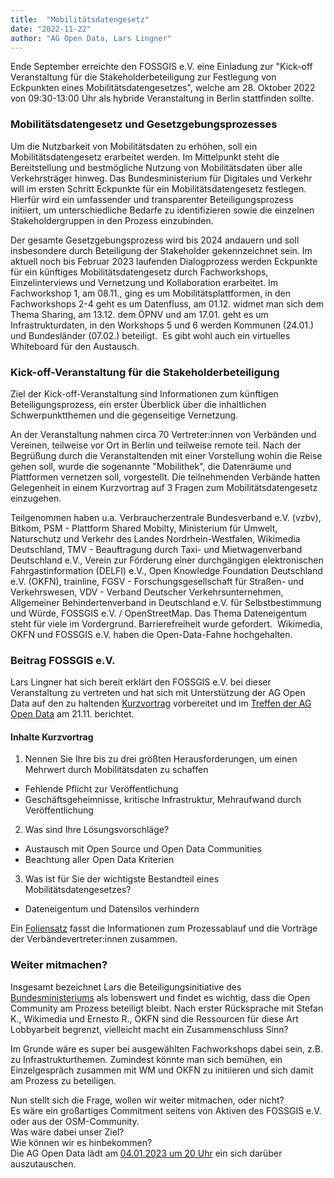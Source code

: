 ```yaml
---
title:  "Mobilitätsdatengesetz"
date: "2022-11-22"
author: "AG Open Data, Lars Lingner"
---
```


Ende September erreichte den FOSSGIS e.V. eine Einladung zur "Kick-off Veranstaltung für die Stakeholderbeteiligung zur Festlegung von Eckpunkten eines Mobilitätsdatengesetzes", welche am 28. Oktober 2022 von 09:30-13:00 Uhr als hybride Veranstaltung in Berlin stattfinden sollte.

### Mobilitätsdatengesetz und Gesetzgebungsprozesses
Um die Nutzbarkeit von Mobilitätsdaten zu erhöhen, soll ein Mobilitätsdatengesetz erarbeitet werden. Im Mittelpunkt steht die Bereitstellung und bestmögliche Nutzung von Mobilitätsdaten über alle Verkehrsträger hinweg. Das Bundesministerium für Digitales und Verkehr will im ersten Schritt Eckpunkte für ein Mobilitätsdatengesetz festlegen. Hierfür wird ein umfassender und transparenter Beteiligungsprozess initiiert, um unterschiedliche Bedarfe zu identifizieren sowie die einzelnen Stakeholdergruppen in den Prozess einzubinden.

Der gesamte Gesetzgebungsprozess wird bis 2024 andauern und soll insbesondere durch Beteiligung der Stakeholder gekennzeichnet sein. Im aktuell noch bis Februar 2023 laufenden Dialogprozess werden Eckpunkte für ein künftiges Mobilitätsdatengesetz durch Fachworkshops, Einzelinterviews und Vernetzung und Kollaboration erarbeitet.
Im  Fachworkshop 1, am 08.11., ging es um Mobilitätsplattformen, in den Fachworkshops 2-4 geht es um Datenfluss, am 01.12. widmet man sich dem Thema Sharing, am 13.12. dem ÖPNV und am 17.01. geht es um  Infrastrukturdaten, in den Workshops 5 und 6 werden Kommunen (24.01.) und Bundesländer (07.02.) beteiligt. 
Es gibt wohl auch ein virtuelles Whiteboard für den Austausch.

### Kick-off-Veranstaltung für die Stakeholderbeteiligung
Ziel der Kick-off-Veranstaltung sind Informationen zum künftigen Beteiligungsprozess, ein erster Überblick über die inhaltlichen Schwerpunktthemen und die gegenseitige Vernetzung. 

An der Veranstaltung nahmen circa 70 Vertreter:innen von Verbänden und Vereinen, teilweise vor Ort in Berlin und teilweise remote teil. Nach der Begrüßung durch die Veranstaltenden mit einer Vorstellung wohin die Reise gehen soll, wurde die sogenannte "Mobilithek", die Datenräume und Plattformen vernetzen soll, vorgestellt. Die teilnehmenden Verbände hatten Gelegenheit in einem Kurzvortrag auf 3 Fragen zum Mobilitätsdatengesetz einzugehen.

Teilgenommen haben u.a. Verbraucherzentrale Bundesverband e.V. (vzbv), Bitkom, PSM - Plattform Shared Mobilty, Ministerium für Umwelt, Naturschutz und Verkehr des Landes Nordrhein-Westfalen, Wikimedia Deutschland, TMV - Beauftragung durch Taxi- und Mietwagenverband Deutschland e.V., Verein zur Förderung einer durchgängigen elektronischen Fahrgastinformation (DELFI) e.V., Open Knowledge Foundation Deutschland e.V. (OKFN), trainline, FGSV - Forschungsgesellschaft für Straßen- und Verkehrswesen, VDV - Verband Deutscher Verkehrsunternehmen, Allgemeiner Behindertenverband in Deutschland e.V. für Selbstbestimmung und Würde, FOSSGIS e.V. / OpenStreetMap.
Das Thema Dateneigentum steht für viele im Vordergrund. Barrierefreiheit wurde gefordert. 
Wikimedia, OKFN und FOSSGIS e.V. haben die Open-Data-Fahne hochgehalten.
 
### Beitrag FOSSGIS e.V.
Lars  Lingner hat sich bereit erklärt den FOSSGIS e.V. bei dieser Veranstaltung zu vertreten und hat sich mit Unterstützung der AG Open Data auf den zu haltenden [Kurzvortrag](https://www.fossgis.de/wiki/BKG_und_OSM/Protokoll_2022-10-25#Vorbereitung_Treffen_im_BMDV) vorbereitet und im [Treffen der AG Open Data](https://www.fossgis.de/wiki/BKG_und_OSM/Protokoll_2022-11-21#Kickoffveranstaltung_zum_Mobilit.C3.A4tsdatengesetz) am 21.11. berichtet.

#### Inhalte Kurzvortrag
1. Nennen Sie Ihre bis zu drei größten Herausforderungen, um einen Mehrwert durch Mobilitätsdaten zu schaffen  
 - Fehlende Pflicht zur Veröffentlichung  
 - Geschäftsgeheimnisse, kritische Infrastruktur, Mehraufwand durch Veröffentlichung  
2. Was sind Ihre Lösungsvorschläge?  
 - Austausch mit Open Source und Open Data Communities  
 - Beachtung aller Open Data Kriterien  
3. Was ist für Sie der wichtigste Bestandteil eines Mobilitätsdatengesetzes?
 - Dateneigentum und Datensilos verhindern  

Ein [Foliensatz](https://files.fossgis.de/Koordinierungsstelle/AGOD/20221028_Kickoff-Veranstaltung-Mobilit%C3%A4tsdatengesetz_Pr%C3%A4sentation_v1.1_gesamt.pdf) fasst die Informationen zum Prozessablauf und die Vorträge der Verbändevertreter:innen zusammen.

### Weiter mitmachen?
Insgesamt bezeichnet Lars die Beteiligungsinitiative des [Bundesministeriums](https://bmdv.bund.de/SharedDocs/DE/Pressemitteilungen/2022/081-wissing-mobiliitaetsdatengesetz.html) als lobenswert und findet es wichtig, dass die Open Community am Prozess beteiligt bleibt. Nach erster Rücksprache mit Stefan K., Wikimedia und Ernesto R., OKFN sind die Ressourcen für diese Art Lobbyarbeit begrenzt, vielleicht macht ein Zusammenschluss Sinn?

Im Grunde wäre es super bei ausgewählten Fachworkshops dabei sein, z.B. zu Infrastrukturthemen. Zumindest könnte man sich bemühen, ein Einzelgespräch zusammen mit WM und OKFN zu initiieren und sich damit am Prozess zu beteiligen.

Nun stellt sich die Frage, wollen wir weiter mitmachen, oder nicht?  
Es wäre ein großartiges Commitment seitens von Aktiven des FOSSGIS e.V. oder aus der OSM-Community.  
Was wäre dabei unser Ziel?  
Wie können wir es hinbekommen?  
Die AG Open Data lädt am [04.01.2023 um 20 Uhr](https://www.fossgis.de/wiki/BKG_und_OSM/Protokoll_2023-01-04) ein sich darüber auszutauschen. 


